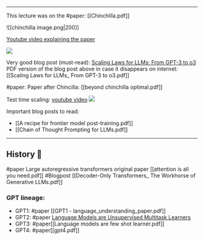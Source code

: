 ***
This lecture was on the #paper: [[Chinchilla.pdf]]

![[chinchilla image.png|200]]

[Youtube video explaining the paper](https://www.youtube.com/watch?v=PZXN7jm9IC0)

![](https://www.youtube.com/watch?v=PZXN7jm9IC0)


Very good blog post (must-read): [Scaling Laws for LLMs: From GPT-3 to o3](https://cameronrwolfe.substack.com/p/llm-scaling-laws)
PDF version of the blog post above in case it disappears on internet: [[Scaling Laws for LLMs_ From GPT-3 to o3.pdf]]

#paper: Paper after Chincilla: [[beyond chinchilla optimal.pdf]]


Test time scaling:  [youtube video](https://www.youtube.com/watch?v=6PEJ96k1kiw)
![](https://www.youtube.com/watch?v=6PEJ96k1kiw)


Important blog posts to read:
- [[A recipe for frontier model post-training.pdf]]
- [[Chain of Thought Prompting for LLMs.pdf]]
***
## History 📜

#paper Large autoregressive transformers original paper [[attention is all you need.pdf]]
#Blogpost [[Decoder-Only Transformers_ The Workhorse of Generative LLMs.pdf]]
### GPT lineage:
- GPT1: #paper [[GPT1 - language_understanding_paper.pdf]] 
- GPT2: #paper [Language Models are Unsupervised Multitask Learners](GPT2.pdf)
- GPT3: #paper[[Language models are few shot learner.pdf]]
- GPT4: #paper[[gpt4.pdf]]


